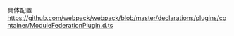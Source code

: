 具体配置 https://github.com/webpack/webpack/blob/master/declarations/plugins/container/ModuleFederationPlugin.d.ts